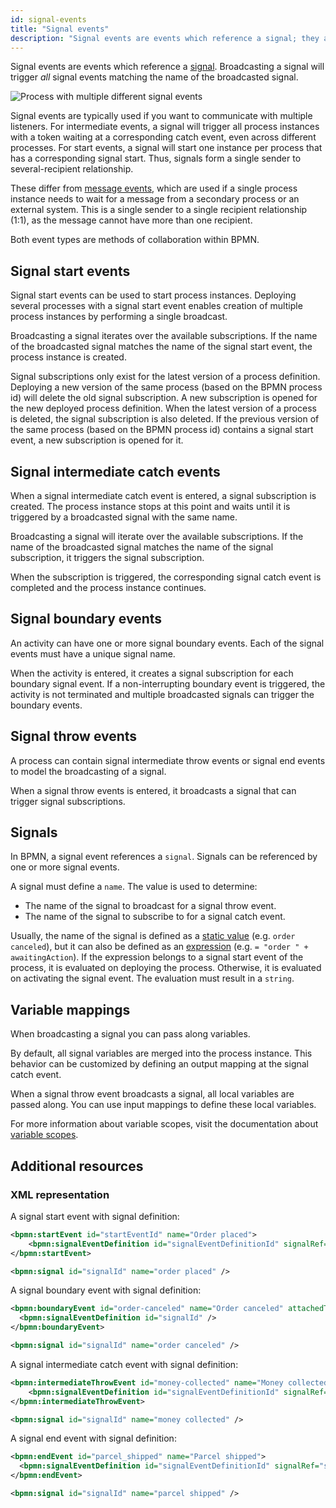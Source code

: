 ```yaml
---
id: signal-events
title: "Signal events"
description: "Signal events are events which reference a signal; they are used to wait until a matching signal is received."
---
```


Signal events are events which reference a [signal](../../../concepts/signals.md).
Broadcasting a signal will trigger _all_ signal events matching the name of the broadcasted signal.

![Process with multiple different signal events](assets/signal-events.png)

Signal events are typically used if you want to communicate with multiple listeners. For intermediate events, a signal will trigger all process instances with a token waiting at a corresponding catch event, even across different processes. For start events, a signal will start one instance per process that has a corresponding signal start. Thus, signals form a single sender to several-recipient relationship.

These differ from [message events](/components/modeler/bpmn/message-events/message-events.md), which are used if a single process instance needs to wait for a message from a secondary process or an external system. This is a single sender to a single recipient relationship (1:1), as the message cannot have more than one recipient.

Both event types are methods of collaboration within BPMN.

## Signal start events

Signal start events can be used to start process instances. Deploying several processes with a signal start event enables
creation of multiple process instances by performing a single broadcast.

Broadcasting a signal iterates over the available subscriptions. If the name of the broadcasted signal matches the
name of the signal start event, the process instance is created.

Signal subscriptions only exist for the latest version of a process definition. Deploying a new version of the same
process (based on the BPMN process id) will delete the old signal subscription. A new subscription is opened for the
new deployed process definition. When the latest version of a process is deleted, the signal subscription is also deleted. If the previous version of the same process (based on the BPMN process id) contains a signal start event, a new subscription
is opened for it.

## Signal intermediate catch events

When a signal intermediate catch event is entered, a signal subscription is created.
The process instance stops at this point and waits until it is triggered by a broadcasted signal with the same name.

Broadcasting a signal will iterate over the available subscriptions. If the name of the broadcasted signal matches the
name of the signal subscription, it triggers the signal subscription.

When the subscription is triggered, the corresponding signal catch event is completed and the process instance continues.

## Signal boundary events

An activity can have one or more signal boundary events.
Each of the signal events must have a unique signal name.

When the activity is entered, it creates a signal subscription for each boundary signal event.
If a non-interrupting boundary event is triggered, the activity is not terminated and multiple broadcasted signals can
trigger the boundary events.

## Signal throw events

A process can contain signal intermediate throw events or signal end events to model the broadcasting of a signal.

When a signal throw events is entered, it broadcasts a signal that can trigger signal subscriptions.

## Signals

In BPMN, a signal event references a `signal`.
Signals can be referenced by one or more signal events.

A signal must define a `name`. The value is used to determine:

- The name of the signal to broadcast for a signal throw event.
- The name of the signal to subscribe to for a signal catch event.

Usually, the name of the signal is defined as a [static value](../../../concepts/expressions/#expressions-vs-static-values)
(e.g. `order canceled`), but it can also be defined as an [expression](../../../concepts/expressions/)
(e.g. `= "order " + awaitingAction`). If the expression belongs to a signal start event of the process, it is evaluated
on deploying the process. Otherwise, it is evaluated on activating the signal event. The evaluation must result in a
`string`.

## Variable mappings

When broadcasting a signal you can pass along variables.

By default, all signal variables are merged into the process instance.
This behavior can be customized by defining an output mapping at the signal catch event.

When a signal throw event broadcasts a signal, all local variables are passed along.
You can use input mappings to define these local variables.

For more information about variable scopes, visit the documentation about [variable scopes](../../../concepts/variables#variable-scopes).

## Additional resources

### XML representation

A signal start event with signal definition:

```xml
<bpmn:startEvent id="startEventId" name="Order placed">
    <bpmn:signalEventDefinition id="signalEventDefinitionId" signalRef="signalId" />
</bpmn:startEvent>

<bpmn:signal id="signalId" name="order placed" />
```

A signal boundary event with signal definition:

```xml
<bpmn:boundaryEvent id="order-canceled" name="Order canceled" attachedToRef="ActivityId">
  <bpmn:signalEventDefinition id="signalId" />
</bpmn:boundaryEvent>

<bpmn:signal id="signalId" name="order canceled" />
```

A signal intermediate catch event with signal definition:

```xml
<bpmn:intermediateThrowEvent id="money-collected" name="Money collected">
    <bpmn:signalEventDefinition id="signalEventDefinitionId" signalRef="signalId" />
</bpmn:intermediateThrowEvent>

<bpmn:signal id="signalId" name="money collected" />
```

A signal end event with signal definition:

```xml
<bpmn:endEvent id="parcel_shipped" name="Parcel shipped">
  <bpmn:signalEventDefinition id="signalEventDefinitionId" signalRef="signalId" />
</bpmn:endEvent>

<bpmn:signal id="signalId" name="parcel shipped" />
```
